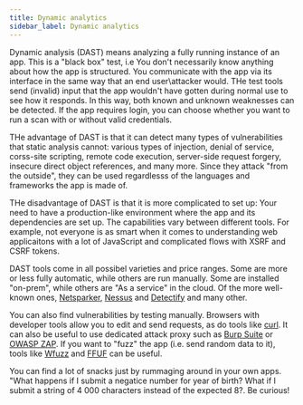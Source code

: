 ```yaml
---
title: Dynamic analytics
sidebar_label: Dynamic analytics
---
```


Dynamic analysis (DAST) means analyzing a fully running instance of an app. This is a "black box" test, i.e You don't necessarily know anything about how the app is structured. You communicate with the app via its interface in the same way that an end user\attacker would. THe test tools send (invalid) input that the app wouldn't have gotten during normal use to see how it responds. In this way, both known and unknown weaknesses can be detected. If the app requires login, you can choose whether you want to run a scan with or without valid credentials. 

THe advantage of DAST is that it can detect many types of vulnerabilities that static analysis cannot: various types of injection, denial of service, corss-site scripting, remote code execution, server-side request forgery, insecure direct object references, and many more. Since they attack "from the outside", they can be used regardlesss of the languages and frameworks the app is made of. 

THe disadvantage of DAST is that it is more complicated to set up: Your need to have a production-like environment where the app and its dependencies are set up. The capabilities vary between different tools. For example, not everyone is as smart when it comes to understanding web applicaitons with a lot of JavaScript and complicated flows with XSRF and CSRF tokens. 

DAST tools come in all possibel varieties and price ranges. Some are more or less fully automatic, while others are run manually. Some are installed "on-prem", while others are "As a service" in the cloud. Of the more well-known ones, [Netsparker](https://www.netsparker.com/), [Nessus](https://www.tenable.com/products/nessus) and [Detectify](https://detectify.com/) and many other. 

You can also find vulnerabilities by testing manually. Browsers with developer tools allow you to edit and send requests, as do tools like [curl](https://curl.se/). It can also be useful to use dedicated attack proxy such as [Burp Suite](https://portswigger.net/burp) or [OWASP ZAP](https://www.zaproxy.org/). If you want to "fuzz" the app (i.e. send random data to it), tools like [Wfuzz](https://github.com/xmendez/wfuzz) and [FFUF](https://github.com/ffuf/ffuf) can be useful.

You can find a lot of snacks just by rummaging around in your own apps. "What happens if I submit a negatice number for year of birth? What if I submit a string of 4 000 characters instead of the expected 8?. Be curious!
